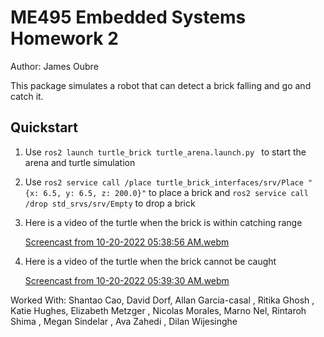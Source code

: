 # ME495 Embedded Systems Homework 2
Author: James Oubre

This package simulates a robot that can detect a brick falling and go and catch it.

## Quickstart
1. Use `ros2 launch turtle_brick turtle_arena.launch.py ` to start the arena and turtle simulation
2. Use `ros2 service call /place turtle_brick_interfaces/srv/Place "{x: 6.5, y: 6.5, z: 200.0}"` to place a brick and `ros2 service call /drop std_srvs/srv/Empty` to drop a brick
3. Here is a video of the turtle when the brick is within catching range

   [Screencast from 10-20-2022 05:38:56 AM.webm](https://user-images.githubusercontent.com/46512429/196927253-b09a41a3-2822-457f-8609-e07d8078b034.webm)

4. Here is a video of the turtle when the brick cannot be caught
   
   [Screencast from 10-20-2022 05:39:30 AM.webm](https://user-images.githubusercontent.com/46512429/196927361-de74d4f9-5642-4af8-a7ba-a7e73ad32803.webm)

Worked With: Shantao Cao, David Dorf, Allan Garcia-casal , Ritika Ghosh , Katie Hughes, Elizabeth Metzger , Nicolas Morales, Marno Nel, Rintaroh Shima , Megan Sindelar , Ava Zahedi , Dilan Wijesinghe
